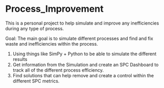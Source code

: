 # Process_Improvement
This is a personal project to help simulate and improve any inefficiencies during any type of process.

Goal:
The main goal is to simulate different processes and find and fix waste and inefficiencies within the process.

1. Using things like SimPy + Python to be able to simulate the different results
2. Get information from the Simulation and create an SPC Dashboard to track all of the different process efficiency.
3. Find solutions that can help remove and create a control within the different SPC metrics. 